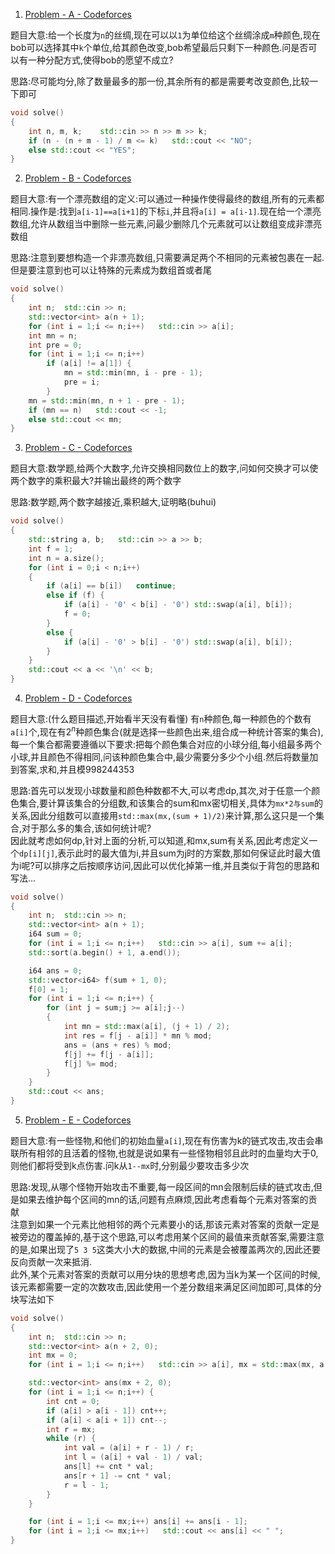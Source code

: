 1. [Problem - A - Codeforces](https://codeforces.com/contest/1954/problem/A)

题目大意:给一个长度为`n`的丝绸,现在可以以`1`为单位给这个丝绸涂成`m`种颜色,现在bob可以选择其中`k`个单位,给其颜色改变,bob希望最后只剩下一种颜色.问是否可以有一种分配方式,使得bob的愿望不成立?

思路:尽可能均分,除了数量最多的那一份,其余所有的都是需要考改变颜色,比较一下即可

``` cpp
void solve()
{
    int n, m, k;    std::cin >> n >> m >> k;
    if (n - (n + m - 1) / m <= k)   std::cout << "NO";
    else std::cout << "YES";
}

```

2. [Problem - B - Codeforces](https://codeforces.com/contest/1954/problem/B)

题目大意:有一个漂亮数组的定义:可以通过一种操作使得最终的数组,所有的元素都相同.操作是:找到`a[i-1]==a[i+1]`的下标`i`,并且将`a[i] = a[i-1]`.现在给一个漂亮数组,允许从数组当中删除一些元素,问最少删除几个元素就可以让数组变成非漂亮数组

思路:注意到要想构造一个非漂亮数组,只需要满足两个不相同的元素被包裹在一起.但是要注意到也可以让特殊的元素成为数组首或者尾

``` cpp
void solve()
{
    int n;  std::cin >> n;
    std::vector<int> a(n + 1);
    for (int i = 1;i <= n;i++)   std::cin >> a[i];
    int mn = n;
    int pre = 0;
    for (int i = 1;i <= n;i++)
        if (a[i] != a[1]) {
            mn = std::min(mn, i - pre - 1);
            pre = i;
        }
    mn = std::min(mn, n + 1 - pre - 1);
    if (mn == n)   std::cout << -1;
    else std::cout << mn;
}
```

3. [Problem - C - Codeforces](https://codeforces.com/contest/1954/problem/C)

题目大意:数学题,给两个大数字,允许交换相同数位上的数字,问如何交换才可以使两个数字的乘积最大?并输出最终的两个数字

思路:数学题,两个数字越接近,乘积越大,证明略(buhui)

``` cpp
void solve()
{
    std::string a, b;   std::cin >> a >> b;
    int f = 1;
    int n = a.size();
    for (int i = 0;i < n;i++)
    {
        if (a[i] == b[i])   continue;
        else if (f) {
            if (a[i] - '0' < b[i] - '0') std::swap(a[i], b[i]);
            f = 0;
        }
        else {
            if (a[i] - '0' > b[i] - '0') std::swap(a[i], b[i]);
        }
    }
    std::cout << a << '\n' << b;
}
```

4. [Problem - D - Codeforces](https://codeforces.com/contest/1954/problem/D)

题目大意:(什么题目描述,开始看半天没有看懂)   有`n`种颜色,每一种颜色的个数有`a[i]`个,现在有$2^n$种颜色集合(就是选择一些颜色出来,组合成一种统计答案的集合),每一个集合都需要遵循以下要求:把每个颜色集合对应的小球分组,每小组最多两个小球,并且颜色不得相同,问该种颜色集合中,最少需要分多少个小组.然后将数量加到答案,求和,并且模998244353

思路:首先可以发现小球数量和颜色种数都不大,可以考虑dp,其次,对于任意一个颜色集合,要计算该集合的分组数,和该集合的sum和mx密切相关,具体为`mx*2与sum`的关系,因此分组数可以直接用`std::max(mx,(sum + 1)/2)`来计算,那么这只是一个集合,对于那么多的集合,该如何统计呢?<br>因此就考虑如何dp,针对上面的分析,可以知道,和mx,sum有关系,因此考虑定义一个`dp[i][j]`,表示此时的最大值为i,并且sum为j时的方案数,那如何保证此时最大值为i呢?可以排序之后按顺序访问,因此可以优化掉第一维,并且类似于背包的思路和写法...

``` cpp
void solve()
{
    int n;  std::cin >> n;
    std::vector<int> a(n + 1);
    i64 sum = 0;
    for (int i = 1;i <= n;i++)   std::cin >> a[i], sum += a[i];
    std::sort(a.begin() + 1, a.end());

    i64 ans = 0;
    std::vector<i64> f(sum + 1, 0);
    f[0] = 1;
    for (int i = 1;i <= n;i++) {
        for (int j = sum;j >= a[i];j--)
        {
            int mn = std::max(a[i], (j + 1) / 2);
            int res = f[j - a[i]] * mn % mod;
            ans = (ans + res) % mod;
            f[j] += f[j - a[i]];
            f[j] %= mod;
        }
    }
    std::cout << ans;
}
```

5. [Problem - E - Codeforces](https://codeforces.com/contest/1954/problem/E)

题目大意:有一些怪物,和他们的初始血量`a[i]`,现在有伤害为k的链式攻击,攻击会串联所有相邻的且活着的怪物,也就是说如果有一些怪物相邻且此时的血量均大于0,则他们都将受到k点伤害.问k从`1--mx`时,分别最少要攻击多少次

思路:发现,从哪个怪物开始攻击不重要,每一段区间的mn会限制后续的链式攻击,但是如果去维护每个区间的mn的话,问题有点麻烦,因此考虑看每个元素对答案的贡献<br>注意到如果一个元素比他相邻的两个元素要小的话,那该元素对答案的贡献一定是被旁边的覆盖掉的,基于这个思路,可以考虑用某个区间的最值来贡献答案,需要注意的是,如果出现了`5 3 5`这类大小大的数据,中间的元素是会被覆盖两次的,因此还要反向贡献一次来抵消.<br>此外,某个元素对答案的贡献可以用分块的思想考虑,因为当k为某一个区间的时候,该元素都需要一定的次数攻击,因此使用一个差分数组来满足区间加即可,具体的分块写法如下

``` cpp
void solve()
{
    int n;  std::cin >> n;
    std::vector<int> a(n + 2, 0);
    int mx = 0;
    for (int i = 1;i <= n;i++)   std::cin >> a[i], mx = std::max(mx, a[i]);

    std::vector<int> ans(mx + 2, 0);
    for (int i = 1;i <= n;i++) {
        int cnt = 0;
        if (a[i] > a[i - 1]) cnt++;
        if (a[i] < a[i + 1]) cnt--;
        int r = mx;
        while (r) {
            int val = (a[i] + r - 1) / r;
            int l = (a[i] + val - 1) / val;
            ans[l] += cnt * val;
            ans[r + 1] -= cnt * val;
            r = l - 1;
        }
    }

    for (int i = 1;i <= mx;i++) ans[i] += ans[i - 1];
    for (int i = 1;i <= mx;i++)   std::cout << ans[i] << " ";
}
```

